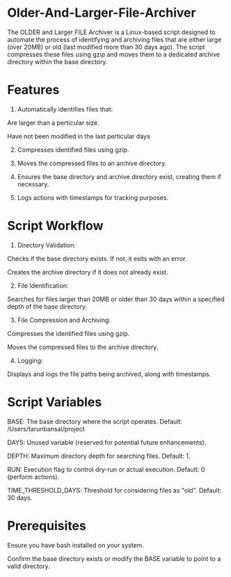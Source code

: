 # Older-And-Larger-File-Archiver
The OLDER and Larger FILE Archiver is a Linux-based script designed to automate the process of identifying and archiving files that are either large (over 20MB) or old (last modified more than 30 days ago). The script compresses these files using gzip and moves them to a dedicated archive directory within the base directory.

# Features

1.  Automatically identifies files that:

Are larger than a perticular size.

Have not been modified in the last perticular days

2.  Compresses identified files using gzip.

3.  Moves the compressed files to an archive directory.

4.  Ensures the base directory and archive directory exist, creating them if necessary.

5.  Logs actions with timestamps for tracking purposes.

# Script Workflow

1.  Directory Validation:

Checks if the base directory exists. If not, it exits with an error.

Creates the archive directory if it does not already exist.

2.  File Identification:

Searches for files larger than 20MB or older than 30 days within a specified depth of the base directory.

3.  File Compression and Archiving:

Compresses the identified files using gzip.

Moves the compressed files to the archive directory.

4.  Logging:

Displays and logs the file paths being archived, along with timestamps.

# Script Variables

BASE: The base directory where the script operates. Default: /Users/tarunbansal/project

DAYS: Unused variable (reserved for potential future enhancements).

DEPTH: Maximum directory depth for searching files. Default: 1.

RUN: Execution flag to control dry-run or actual execution. Default: 0 (perform actions).

TIME_THRESHOLD_DAYS: Threshold for considering files as "old". Default: 30 days.

# Prerequisites

Ensure you have bash installed on your system.

Confirm the base directory exists or modify the BASE variable to point to a valid directory.

